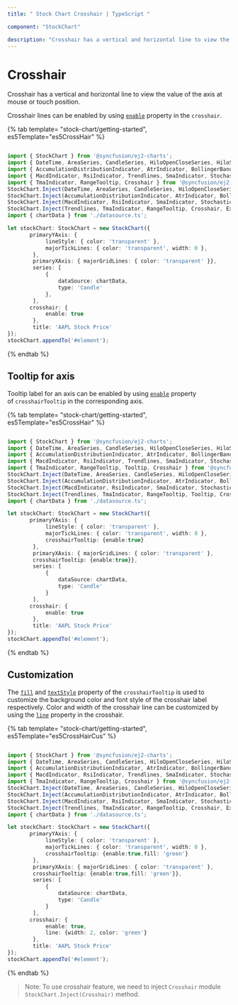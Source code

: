 ```yaml
---
title: " Stock Chart Crosshair | TypeScript "

component: "StockChart"

description: "Crosshair has a vertical and horizontal line to view the value of the axis at mouse position.The trackball used to display data collections"
---
```


# Crosshair

Crosshair has a vertical and horizontal line to view the value of the axis at mouse or touch position.

Crosshair lines can be enabled by using [`enable`](../api/chart/crosshairSettingsModel/#enable) property in the `crosshair`.

{% tab template= "stock-chart/getting-started", es5Template="es5CrossHair" %}

```typescript

import { StockChart } from '@syncfusion/ej2-charts';
import { DateTime, AreaSeries, CandleSeries, HiloOpenCloseSeries, HiloSeries, LineSeries, SplineSeries } from '@syncfusion/ej2-charts';
import { AccumulationDistributionIndicator, AtrIndicator, BollingerBands, EmaIndicator, MomentumIndicator } from '@syncfusion/ej2-charts';
import { MacdIndicator, RsiIndicator, Trendlines, SmaIndicator, StochasticIndicator, Export } from '@syncfusion/ej2-charts';
import { TmaIndicator, RangeTooltip, Crosshair } from '@syncfusion/ej2-charts';
StockChart.Inject(DateTime, AreaSeries, CandleSeries, HiloOpenCloseSeries, HiloSeries, LineSeries, SplineSeries);
StockChart.Inject(AccumulationDistributionIndicator, AtrIndicator, BollingerBands, EmaIndicator, MomentumIndicator);
StockChart.Inject(MacdIndicator, RsiIndicator, SmaIndicator, StochasticIndicator);
StockChart.Inject(Trendlines, TmaIndicator, RangeTooltip, Crosshair, Export);
import { chartData } from './datasource.ts';

let stockChart: StockChart = new StockChart({
       primaryYAxis: {
            lineStyle: { color: 'transparent' },
            majorTickLines: { color: 'transparent', width: 0 },
        },
        primaryXAxis: { majorGridLines: { color: 'transparent' }},
        series: [
            {
                dataSource: chartData,
                type: 'Candle'
            },
        ],
       crosshair: {
            enable: true
        },
        title: 'AAPL Stock Price'
});
stockChart.appendTo('#element');

```

{% endtab %}

## Tooltip for axis

Tooltip label for an axis can be enabled by using [`enable`](../api/chart/crosshairTooltipModel/#enable) property of `crosshairTooltip` in the corresponding axis.

{% tab template= "stock-chart/getting-started", es5Template="es5CrossHair" %}

```typescript

import { StockChart } from '@syncfusion/ej2-charts';
import { DateTime, AreaSeries, CandleSeries, HiloOpenCloseSeries, HiloSeries, LineSeries, SplineSeries } from '@syncfusion/ej2-charts';
import { AccumulationDistributionIndicator, AtrIndicator, BollingerBands, EmaIndicator, MomentumIndicator } from '@syncfusion/ej2-charts';
import { MacdIndicator, RsiIndicator, Trendlines, SmaIndicator, StochasticIndicator, Export } from '@syncfusion/ej2-charts';
import { TmaIndicator, RangeTooltip, Tooltip, Crosshair } from '@syncfusion/ej2-charts';
StockChart.Inject(DateTime, AreaSeries, CandleSeries, HiloOpenCloseSeries, HiloSeries, LineSeries, SplineSeries);
StockChart.Inject(AccumulationDistributionIndicator, AtrIndicator, BollingerBands, EmaIndicator, MomentumIndicator);
StockChart.Inject(MacdIndicator, RsiIndicator, SmaIndicator, StochasticIndicator);
StockChart.Inject(Trendlines, TmaIndicator, RangeTooltip, Tooltip, Crosshair, Export);
import { chartData } from './datasource.ts';

let stockChart: StockChart = new StockChart({
       primaryYAxis: {
            lineStyle: { color: 'transparent' },
            majorTickLines: { color: 'transparent', width: 0 },
            crosshairTooltip: {enable:true}
        },
        primaryXAxis: { majorGridLines: { color: 'transparent' },
        crosshairTooltip: {enable:true}},
        series: [
            {
                dataSource: chartData,
                type: 'Candle'
            }
        ],
       crosshair: {
            enable: true
        },
        title: 'AAPL Stock Price'
});
stockChart.appendTo('#element');

```

{% endtab %}

## Customization

The [`fill`](../api/chart/crosshairTooltipModel/#fill) and [`textStyle`](../api/chart/crosshairTooltipModel/#textstyle)
property of the `crosshairTooltip` is used to customize the background color and font style of the crosshair label respectively.
Color and width of the crosshair line can be customized by using the
[`line`](../api/chart/crosshairSettingsModel/#line) property in the crosshair.

{% tab template= "stock-chart/getting-started", es5Template="es5CrossHairCus" %}

```typescript

import { StockChart } from '@syncfusion/ej2-charts';
import { DateTime, AreaSeries, CandleSeries, HiloOpenCloseSeries, HiloSeries, LineSeries, SplineSeries } from '@syncfusion/ej2-charts';
import { AccumulationDistributionIndicator, AtrIndicator, BollingerBands, EmaIndicator, MomentumIndicator } from '@syncfusion/ej2-charts';
import { MacdIndicator, RsiIndicator, Trendlines, SmaIndicator, StochasticIndicator, Export } from '@syncfusion/ej2-charts';
import { TmaIndicator, RangeTooltip, Crosshair } from '@syncfusion/ej2-charts';
StockChart.Inject(DateTime, AreaSeries, CandleSeries, HiloOpenCloseSeries, HiloSeries, LineSeries, SplineSeries);
StockChart.Inject(AccumulationDistributionIndicator, AtrIndicator, BollingerBands, EmaIndicator, MomentumIndicator);
StockChart.Inject(MacdIndicator, RsiIndicator, SmaIndicator, StochasticIndicator);
StockChart.Inject(Trendlines, TmaIndicator, RangeTooltip, Crosshair, Export);
import { chartData } from './datasource.ts';

let stockChart: StockChart = new StockChart({
       primaryYAxis: {
            lineStyle: { color: 'transparent' },
            majorTickLines: { color: 'transparent', width: 0 },
            crosshairTooltip: {enable:true,fill: 'green'}
        },
        primaryXAxis: { majorGridLines: { color: 'transparent' },
        crosshairTooltip: {enable:true,fill: 'green'}},
        series: [
            {
                dataSource: chartData,
                type: 'Candle'
            }
        ],
       crosshair: {
            enable: true,
            line: {width: 2, color: 'green'}
        },
        title: 'AAPL Stock Price'
});
stockChart.appendTo('#element');
```

{% endtab %}

>Note: To use crosshair feature, we need to inject `Crosshair` module `StockChart.Inject(Crosshair)` method.
